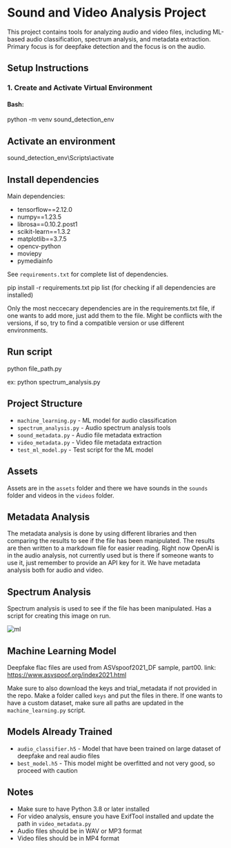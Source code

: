 # Sound and Video Analysis Project

This project contains tools for analyzing audio and video files, including ML-based audio classification, spectrum analysis, and metadata extraction.
Primary focus is for deepfake detection and the focus is on the audio.

## Setup Instructions

### 1. Create and Activate Virtual Environment

#### Bash:

python -m venv sound_detection_env

## Activate an environment

sound_detection_env\Scripts\activate

## Install dependencies

Main dependencies:
- tensorflow==2.12.0
- numpy==1.23.5
- librosa==0.10.2.post1
- scikit-learn==1.3.2
- matplotlib==3.7.5
- opencv-python
- moviepy
- pymediainfo

See `requirements.txt` for complete list of dependencies.

pip install -r requirements.txt
pip list (for checking if all dependencies are installed)

Only the most neccecary dependencies are in the requirements.txt file, if one wants to add more, just add them to the file.
Might be conflicts with the versions, if so, try to find a compatible version or use different environments.

## Run script

python file_path.py

ex: python spectrum_analysis.py

## Project Structure

- `machine_learning.py` - ML model for audio classification
- `spectrum_analysis.py` - Audio spectrum analysis tools
- `sound_metadata.py` - Audio file metadata extraction
- `video_metadata.py` - Video file metadata extraction
- `test_ml_model.py` - Test script for the ML model

## Assets

Assets are in the `assets` folder and there we have sounds in the `sounds` folder and videos in the `videos` folder.

## Metadata Analysis

The metadata analysis is done by using different libraries and then comparing the results to see if the file has been manipulated.
The results are then written to a markdown file for easier reading.
Right now OpenAI is in the audio analysis, not currently used but is there if someone wants to use it, just remember to provide an API key for it.
We have metadata analysis both for audio and video.

## Spectrum Analysis

Spectrum analysis is used to see if the file has been manipulated. Has a script for creating this image on run. 

![ml](https://github.com/user-attachments/assets/80cfe116-8e4a-41cf-b870-1b70aed28ce9)

## Machine Learning Model

Deepfake flac files are used from ASVspoof2021_DF sample, part00. 
link: https://www.asvspoof.org/index2021.html

Make sure to also download the keys and trial_metadata if not provided in the repo. Make a folder called `keys` and put the files in there.
If one wants to have a custom dataset, make sure all paths are updated in the `machine_learning.py` script.

## Models Already Trained

- `audio_classifier.h5` - Model that have been trained on large dataset of deepfake and real audio files
- `best_model.h5` - This model might be overfitted and not very good, so proceed with caution

## Notes
- Make sure to have Python 3.8 or later installed
- For video analysis, ensure you have ExifTool installed and update the path in `video_metadata.py`
- Audio files should be in WAV or MP3 format
- Video files should be in MP4 format


